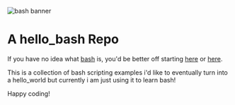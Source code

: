 ![bash banner](http://i.imgur.com/uMQAzVh.gif)

# A hello_bash Repo

If you have no idea what [bash](https://www.gnu.org/software/bash/) is, you'd be better off starting [here](http://linuxconfig.org/bash-scripting-tutorial) or [here](http://tldp.org/HOWTO/Bash-Prog-Intro-HOWTO-1.html).

This is a collection of bash scripting examples i'd like to eventually turn into a hello_world but currently i am just using it to learn bash!

Happy coding!

